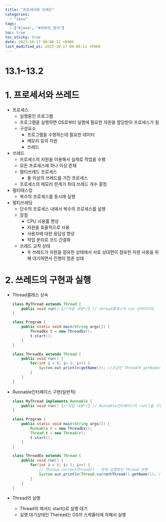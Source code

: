 ```yaml
---
title: "프로세서와 쓰레드"
categories:
  - "Java"
tags:
  - ["#java", "#자바의_정석"]
toc: true
toc_sticky: true
date: 2023-10-17 00:00:11 +0900
last_modified_at: 2023-10-17 00:00:11 +0900
---
```

# 13.1~13.2

# 1. 프로세서와 쓰레드

- 프로세스
    - 실행중인 프로그램
    - 프로그램을 실행하면 OS로부터 실행에 필요한 자원을 할당받아 프로세스가 됨
    - 구성요소
        - 프로그램을 수행하는데 필요한 데이터
        - 메모리 등의 자원
        - 쓰레드
- 쓰레드
    - 프로세스의 자원을 이용해서 실제로 작업을 수행
    - 모든 프로세스에 하나 이상 존재
    - 멀티쓰레드 프로세스
        - 둘 이상의 쓰레드를 가진 프로세스
    - 프로세스의 메모리 한계가 최대 쓰레드 개수 결정
- 멀티태스킹
    - 복수의 프로세스를 동시에 실행
- 멀티쓰레딩
    - 단수의 프로세스 내에서 복수의 프로세스를 실행
    - 장점
        - CPU 사용률 향상
        - 자원을 효율적으로 사용
        - 사용자에 대한 응답성 향상
        - 작업 분리로 코드 간결화
    - 쓰레드 교착 상태
        - 두 쓰레드가 자원을 점유한 상태에서 서로 상대편이 점유한 자원 사용을 위해 대기하면서 진행이 멈춘 상태

# 2. 쓰레드의 구현과 실행

- Thread클래스 상속
    
    ```java
    class MyThread extends Thread {
    	public void run() {/*작업 내용*/} // thread클래스의 run 오버라이딩
    }
    
    class Program {
    	public static void main(String args[]) {
    		ThreadEx t = new ThreadEx();
    		t.start();
    	}
    }
    
    class ThreadEx extends Thread {
    	public void run() {
    		for(int i = 0; i< 5; i++) {
    			System.out.println(getName()); //조상인 Thread의 getName() 호출
    		}
    	}
    }
    ```
    
- Runnable인터페이스 구현(일반적)
    
    ```java
    class MyThread implements Runnable {
    	public void run() {/*작업 내용*/} // Runnable인터페이스의 run()을 구현
    }
    
    class Program {
    	public static void main(String args[]) {
    		Runnable r = new ThreadEx();
    		Thread t = new Thread(r);
    		t.start();
    	}
    }
    
    class ThreadEx extends Thread {
    	public void run() {
    		for(int i = 0; i< 5; i++) {
    			// Thread.currentThread() - 현재 실행중인 Thread 반환
    			System.out.println(Thread.currentThread().getName()); //조상인 Thread의 getName() 호출
    		}
    	}
    }
    ```
    
- Thread의 실행
    - Thread의 메서드 start()로 실행 대기
    - 실행 대기상태인 Theread는 OS의 스케쥴러에 의해서 실행